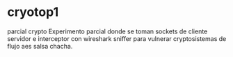 # cryotop1
parcial  crypto
Experimento parcial donde se toman sockets de cliente servidor e interceptor con wireshark sniffer para vulnerar cryptosistemas de flujo aes salsa chacha.
